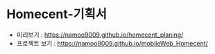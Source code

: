 # Homecent-기획서

- 미리보기 : https://namoo9009.github.io/homecent_planing/
- 프로젝트 보기 : https://namoo9009.github.io/mobileWeb_Homecent/
